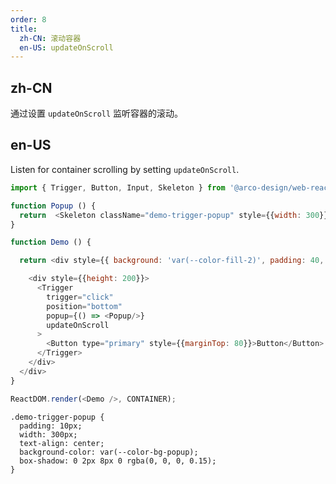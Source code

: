 ```yaml
---
order: 8
title:
  zh-CN: 滚动容器
  en-US: updateOnScroll
---
```


## zh-CN

通过设置 `updateOnScroll` 监听容器的滚动。

## en-US

Listen for container scrolling by setting `updateOnScroll`.


```js
import { Trigger, Button, Input, Skeleton } from '@arco-design/web-react';

function Popup () {
  return  <Skeleton className="demo-trigger-popup" style={{width: 300}} />;
}

function Demo () {

  return <div style={{ background: 'var(--color-fill-2)', padding: 40, height: 100, overflow: 'auto' }}>

    <div style={{height: 200}}>
      <Trigger
        trigger="click"
        position="bottom"
        popup={() => <Popup/>}
        updateOnScroll
      >
        <Button type="primary" style={{marginTop: 80}}>Button</Button>
      </Trigger>
    </div>
  </div>
}

ReactDOM.render(<Demo />, CONTAINER);

```

```css:silent
.demo-trigger-popup {
  padding: 10px;
  width: 300px;
  text-align: center;
  background-color: var(--color-bg-popup);
  box-shadow: 0 2px 8px 0 rgba(0, 0, 0, 0.15);
}
```
